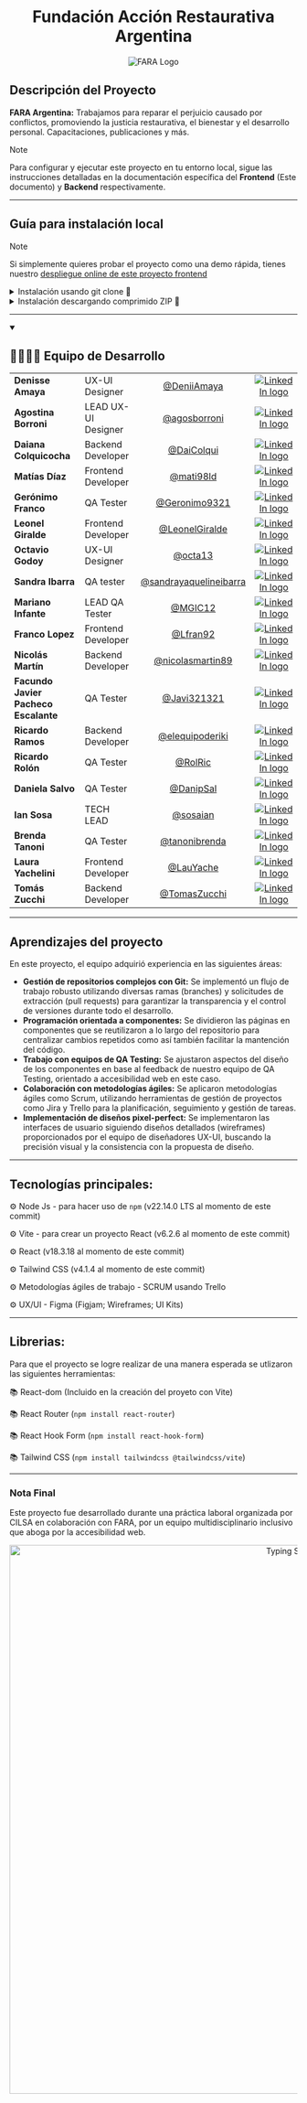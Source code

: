 <h1 align="center">Fundación Acción Restaurativa Argentina</h1>

<div align="center">
    <img src="https://github.com/user-attachments/assets/27b43531-4f94-4585-a4ce-9cf92fdece85" alt="FARA Logo" style="display: grid; place-items: center"/>
</div>

<h2>Descripción del Proyecto</h2>

**FARA Argentina:** Trabajamos para reparar el perjuicio causado por conflictos, promoviendo la justicia restaurativa, el bienestar y el desarrollo personal. Capacitaciones, publicaciones y más.

> [!NOTE]
> Para configurar y ejecutar este proyecto en tu entorno local, sigue las instrucciones detalladas en la documentación específica del **Frontend** (Este documento) y **Backend** respectivamente.

---

## Guía para instalación local

> [!NOTE]
> Si simplemente quieres probar el proyecto como una demo rápida, tienes nuestro [despliegue online de este proyecto frontend](https://fara.onrender.com/)

<details>
  <summary>Instalación usando git clone 🔧</summary>

### Cómo clonar el proyecto

Sigue estos pasos para clonar el repositorio e instalar las dependencias necesarias:

1. **Clonar el repositorio**    
    Ejecuta el siguiente comando en tu terminal, reemplazando `URL_DEL_PROYECTO` por el enlace del proyecto:

```sh
git clone URL_DEL_PROYECTO
```

2. **OPCIONAL - Cambiar de rama**   
    Ejecuta el siguiente comando en tu terminal, reemplazando `RAMA` por la rama a utilizar:

```sh
git checkout RAMA
```

### Cómo instalar las dependencias del proyecto

1. Ejecuta el siguiente comando en tu terminal:

```sh
npm install
```

_Nota: Puedes utilizar otro package manager si así lo deseas; procura revisar las `Tecnologías principales` y también las `Librerías` para comprobar que son compatibles primero_

### Iniciar servidor (en modo `dev`)

```sh
npm run dev
```
</details>

<details>
  <summary>Instalación descargando comprimido ZIP 🔧</summary>

## Instalación descargando comprimido ZIP 🔧

### Cómo descargar el proyecto

Sigue estos pasos para clonar el repositorio e instalar las dependencias necesarias:

1. **Descargar el proyecto en formato ZIP** 
    Ir a “code” > download ZIP

2. **Descomprimir el archivo**

3. **OPCIONAL - Cambiar de rama**   
    Ejecuta el siguiente comando en tu terminal, reemplazando `RAMA` por la rama a utilizar:

```sh
git checkout RAMA
```

### Cómo instalar las dependencias del proyecto

1. En la carpeta donde se encuentra “package.json” ejecutar en terminal:

```sh
npm install
```

_Nota: Puedes utilizar otro package manager si así lo deseas; procura revisar las `Tecnologías principales` y también las `Librerías` para comprobar que son compatibles primero_

### Iniciar servidor (en modo `dev`)

```sh
npm run dev
```
</details>

---

<details open>
    <summary><h2>👨‍👩‍👧‍👦 Equipo de Desarrollo</h2></summary>
    <table align="center">
        <tr>
            <td><b>Denisse Amaya</b></td>
            <td>UX-UI Designer</td>
            <td align="center"><a href="https://github.com/DeniiAmaya">@DeniiAmaya</a></td>
            <td align="center"><a href="https://www.linkedin.com/in/denis-amaya-410075138/"><img src="https://github.com/user-attachments/assets/165473a1-ce2f-49c6-81b7-a0639b29e4c7" alt="LinkedIn logo" /></a></td>
        </tr>
        <tr>
            <td><b>Agostina Borroni</b></td>
            <td>LEAD UX-UI Designer</td>
            <td align="center"><a href="https://github.com/agosborroni">@agosborroni</a></td>
            <td align="center"><a href="https://www.linkedin.com/in/agostina-paz-borroni-914249145/"><img src="https://github.com/user-attachments/assets/165473a1-ce2f-49c6-81b7-a0639b29e4c7" alt="LinkedIn logo" /></a></td>
        </tr>
        <tr>
            <td><b>Daiana Colquicocha</b></td>
            <td>Backend Developer</td>
            <td align="center"><a href="https://github.com/DaiColqui">@DaiColqui</a></td>
            <td align="center"><a href="https://www.linkedin.com/in/daicolqui/"><img src="https://github.com/user-attachments/assets/165473a1-ce2f-49c6-81b7-a0639b29e4c7" alt="LinkedIn logo" /></a></td>
        </tr>
        <tr>
            <td><b>Matías Díaz</b></td>
            <td>Frontend Developer</td>
            <td align="center"><a href="https://github.com/mati98ld">@mati98ld</a></td>
            <td align="center"><a href="https://www.linkedin.com/in/matildiaz/"><img src="https://github.com/user-attachments/assets/165473a1-ce2f-49c6-81b7-a0639b29e4c7" alt="LinkedIn logo" /></a></td>
        </tr>
        <tr>
            <td><b>Gerónimo Franco</b></td>
            <td>QA Tester</td>
            <td align="center"><a href="https://github.com/Geronimo9321">@Geronimo9321</a></td>
            <td align="center"><a href="https://www.linkedin.com/in/geronimo-ariel-franco-programador-tester/"><img src="https://github.com/user-attachments/assets/165473a1-ce2f-49c6-81b7-a0639b29e4c7" alt="LinkedIn logo" /></a></td>
        </tr>
        <tr>
            <td><b>Leonel Giralde</b></td>
            <td>Frontend Developer</td>
            <td align="center"><a href="https://github.com/LeonelGiralde">@LeonelGiralde</a></td>
            <td align="center"><a href="https://www.linkedin.com/in/leonel-giralde/"><img src="https://github.com/user-attachments/assets/165473a1-ce2f-49c6-81b7-a0639b29e4c7" alt="LinkedIn logo" /></a></td>
        </tr>
        <tr>
            <td><b>Octavio Godoy</b></td>
            <td>UX-UI Designer</td>
            <td align="center"><a href="https://github.com/octa13">@octa13</a></td>
            <td align="center"><a href="https://www.linkedin.com/in/octaviogodoy13/"><img src="https://github.com/user-attachments/assets/165473a1-ce2f-49c6-81b7-a0639b29e4c7" alt="LinkedIn logo" /></a></td>
        </tr>
        <tr>
            <td><b>Sandra Ibarra</b></td>
            <td>QA tester</td>
            <td align="center"><a href="https://github.com/sandrayaquelineibarra">@sandrayaquelineibarra</a></td>
            <td align="center"><a href="https://www.linkedin.com/in/sandra-ibarra-023b7720/"><img src="https://github.com/user-attachments/assets/165473a1-ce2f-49c6-81b7-a0639b29e4c7" alt="LinkedIn logo" /></a></td>
        </tr>
        <tr>
            <td><b>Mariano Infante</b></td>
            <td>LEAD QA Tester</td>
            <td align="center"><a href="https://github.com/MGIC12">@MGIC12</a></td>
            <td align="center"><a href="https://www.linkedin.com/in/mariano-infante/"><img src="https://github.com/user-attachments/assets/165473a1-ce2f-49c6-81b7-a0639b29e4c7" alt="LinkedIn logo" /></a></td>
        </tr>
        <tr>
            <td><b>Franco Lopez</b></td>
            <td>Frontend Developer</td>
            <td align="center"><a href="https://github.com/Lfran92">@Lfran92</a></td>
            <td align="center"><a href="https://www.linkedin.com/in/lopez-franco/"><img src="https://github.com/user-attachments/assets/165473a1-ce2f-49c6-81b7-a0639b29e4c7" alt="LinkedIn logo" /></a></td>
        </tr>
        <tr>
            <td><b>Nicolás Martín</b></td>
            <td>Backend Developer</td>
            <td align="center"><a href="https://github.com/nicolasmartin89">@nicolasmartin89</a></td>
            <td align="center"><a href="https://www.linkedin.com/in/nicolas-demis-martin/"><img src="https://github.com/user-attachments/assets/165473a1-ce2f-49c6-81b7-a0639b29e4c7" alt="LinkedIn logo" /></a></td>
        </tr>
        <tr>
            <td><b>Facundo Javier Pacheco Escalante</b></td>
            <td>QA Tester</td>
            <td align="center"><a href="https://github.com/javi321321">@Javi321321</a></td>
            <td align="center"><a href="https://www.linkedin.com/in/facundopacheco/"><img src="https://github.com/user-attachments/assets/165473a1-ce2f-49c6-81b7-a0639b29e4c7" alt="LinkedIn logo" /></a></td>
        </tr>
        <tr>
            <td><b>Ricardo Ramos</b></td>
            <td>Backend Developer</td>
            <td align="center"><a href="https://github.com/elequipoderiki">@elequipoderiki</a></td>
            <td align="center"><a href="https://www.linkedin.com/in/ricardo-german-ramos/"><img src="https://github.com/user-attachments/assets/165473a1-ce2f-49c6-81b7-a0639b29e4c7" alt="LinkedIn logo" /></a></td>
        </tr>
        <tr>
            <td><b>Ricardo Rolón</b></td>
            <td>QA Tester</td>
            <td align="center"><a href="https://github.com/RolRic">@RolRic</a></td>
            <td align="center"><a href="https://www.linkedin.com/in/ricardo-rolon2023/"><img src="https://github.com/user-attachments/assets/165473a1-ce2f-49c6-81b7-a0639b29e4c7" alt="LinkedIn logo" /></a></td>
        </tr>
        <tr>
            <td><b>Daniela Salvo</b></td>
            <td>QA Tester</td>
            <td align="center"><a href="https://github.com/DanipSal">@DanipSal</a></td>
            <td align="center"><a href="https://www.linkedin.com/in/danisalvo/"><img src="https://github.com/user-attachments/assets/165473a1-ce2f-49c6-81b7-a0639b29e4c7" alt="LinkedIn logo" /></a></td>
        </tr>
        <tr>
            <td><b>Ian Sosa</b></td>
            <td>TECH LEAD</td>
            <td align="center"><a href="https://github.com/sosaian">@sosaian</a></td>
            <td align="center"><a href="https://www.linkedin.com/in/sosaian/"><img src="https://github.com/user-attachments/assets/165473a1-ce2f-49c6-81b7-a0639b29e4c7" alt="LinkedIn logo" /></a></td>
        </tr>
        <tr>
            <td><b>Brenda Tanoni</b></td>
            <td>QA Tester</td>
            <td align="center"><a href="https://github.com/tanonibrenda">@tanonibrenda</a></td>
            <td align="center"><a href="https://www.linkedin.com/in/brenda-yohena-tanoni-82430146/"><img src="https://github.com/user-attachments/assets/165473a1-ce2f-49c6-81b7-a0639b29e4c7" alt="LinkedIn logo" /></a></td>
        </tr>
        <tr>
            <td><b>Laura Yachelini</b></td>
            <td>Frontend Developer</td>
            <td align="center"><a href="https://github.com/LauYache">@LauYache</a></td>
            <td align="center"><a href="https://www.linkedin.com/in/lauyache/"><img src="https://github.com/user-attachments/assets/165473a1-ce2f-49c6-81b7-a0639b29e4c7" alt="LinkedIn logo" /></a></td>
        </tr>
        <tr>
            <td><b>Tomás Zucchi</b></td>
            <td>Backend Developer</td>
            <td align="center"><a href="https://github.com/TomasZucchi">@TomasZucchi</a></td>
            <td align="center"><a href="https://www.linkedin.com/in/tomaszucchi/"><img src="https://github.com/user-attachments/assets/165473a1-ce2f-49c6-81b7-a0639b29e4c7" alt="LinkedIn logo" /></a></td>
        </tr>
    </table>
</details>

---

## Aprendizajes del proyecto

En este proyecto, el equipo adquirió experiencia en las siguientes áreas:

*   **Gestión de repositorios complejos con Git:** Se implementó un flujo de trabajo robusto utilizando diversas ramas (branches) y solicitudes de extracción (pull requests) para garantizar la transparencia y el control de versiones durante todo el desarrollo.
*   **Programación orientada a componentes:** Se dividieron las páginas en componentes que se reutilizaron a lo largo del repositorio para centralizar cambios repetidos como así también facilitar la mantención del código.
*   **Trabajo con equipos de QA Testing:** Se ajustaron aspectos del diseño de los componentes en base al feedback de nuestro equipo de QA Testing, orientado a accesibilidad web en este caso.
*   **Colaboración con metodologías ágiles:** Se aplicaron metodologías ágiles como Scrum, utilizando herramientas de gestión de proyectos como Jira y Trello para la planificación, seguimiento y gestión de tareas.
*   **Implementación de diseños pixel-perfect:** Se implementaron las interfaces de usuario siguiendo diseños detallados (wireframes) proporcionados por el equipo de diseñadores UX-UI, buscando la precisión visual y la consistencia con la propuesta de diseño.

---

## Tecnologías principales:

⚙ Node Js - para hacer uso de `npm` (v22.14.0 LTS al momento de este commit)

⚙ Vite - para crear un proyecto React (v6.2.6 al momento de este commit)

⚙ React (v18.3.18 al momento de este commit)

⚙ Tailwind CSS (v4.1.4 al momento de este commit)

⚙ Metodologías ágiles de trabajo - SCRUM usando Trello

⚙ UX/UI - Figma (Figjam; Wireframes; UI Kits)

---

## Librerias:

Para que el proyecto se logre realizar de una manera esperada se utlizaron las siguientes herramientas:

📚 React-dom (Incluido en la creación del proyeto con Vite)

📚 React Router (`npm install react-router`)

📚 React Hook Form (`npm install react-hook-form`)

📚 Tailwind CSS (`npm install tailwindcss @tailwindcss/vite`)

---

### Nota Final
Este proyecto fue desarrollado durante una práctica laboral organizada por CILSA en colaboración con FARA, por un equipo multidisciplinario inclusivo que aboga por la accesibilidad web.

<a href="https://git.io/typing-svg" align="center"><img src="https://readme-typing-svg.demolab.com?font=JetBrains+Mono&duration=1000&pause=1000&color=F2F2F2&background=12121200&center=true&vCenter=true&width=435&lines=FARA;CILSA;Frontend" alt="Typing SVG"  style="width: 100vw" /></a>
